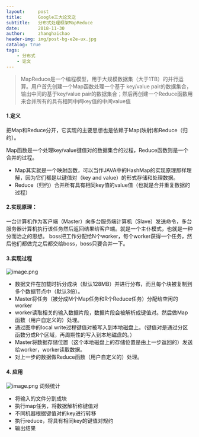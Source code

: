 ```yaml
---
layout:     post
title:      Google三大论文之
subtitle:   分布式处理框架MapReduce
date:       2018-11-30
author:     zhanghaichao
header-img: img/post-bg-e2e-ux.jpg
catalog: true
tags:
    - 分布式
    - 论文
---
```


>MapReduce是一个编程模型，用于大规模数据集（大于1TB）的并行运算。用户首先创建一个Map函数处理一个基于 key/value pair的数据集合，输出中间的基于key/value pair的数据集合；然后再创建一个Reduce函数用来合并所有的具有相同中间key值的中间value值

#### 1.定义
把Map和Reduce分开，它实现的主要思想也是依赖于Map(映射)和Reduce（归约）。

Map函数是一个处理key/value键值对的数据集合的过程，Reduce函数则是一个合并的过程。
- Map其实就是一个映射函数，可以当作JAVA中的HashMap的实现原理那样理解，因为它们都是以键值对（key and value）的形式存储和处理数据。
- Reduce（归约）合并所有具有相同key值的value值（也就是合并重复数据的过程）

#### 2.实现原理：
一台计算机作为客户端（Master）向多台服务端计算机（Slave）发送命令，多台服务器计算机执行该任务然后返回结果给客户端。就是一个主仆模式，也就是一种分而治之的思想。
boss把工作分配给N个worker，每个worker获得一个任务，然后他们都做完之后都交给boss，boss只要合并一下。

#### 3.实现过程
![image.png](https://cdn.nlark.com/lark/0/2018/png/164731/1543414321961-5c831b0a-869b-46e4-8763-d7773f09de59.png)

- 数据文件在加载时拆分成块（默认128MB）并进行分布，而且每个块被复制到多个数据节点中（默认3份）。
- Master将任务（被分成M个Map任务和R个Reduce任务）分配给空闲的worker
- worker读取相关的输入数据片段，数据片段会被解析成键值对。然后做Map函数（用户自定义的）处理。
- 通过图中的local write过程键值对被写入到本地磁盘上。（键值对是通过分区函数分成R个区域，再周期性的写入到本地磁盘的。）
- Master将数据存储位置（这个本地磁盘上的存储位置是由上一步返回的）发送给worker，worker读取数据。
- 对上一步的数据做Reduce函数（用户自定义的）处理。

#### 4. 应用
![image.png](https://cdn.nlark.com/lark/0/2018/png/164731/1543414723349-d9710116-4a2e-466c-b1c3-f246d05d31c7.png)
词频统计
- 将输入的文件分割成块
- 执行map任务，将数据解析称键值对
- 不同机器根据键值对的key进行转移
- 执行reduce，将具有相同key的键值对规约
- 输出结果